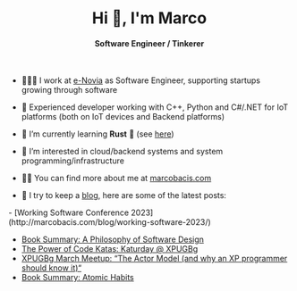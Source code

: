 
<h1 align="center">Hi 👋, I'm Marco</h1>
<h4 align="center">Software Engineer / Tinkerer</h4>

&nbsp;

- 👨🏻‍💻 I work at [e-Novia](https://e-novia.it/) as Software Engineer, supporting startups growing through software

- 💪 Experienced developer working with C++, Python and C#/.NET for IoT platforms (both on IoT devices and Backend platforms)

- 🌱 I’m currently learning **Rust** 🦀 (see [here](https://github.com/marcobacis/adventofcode))

- 👀 I’m interested in cloud/backend systems and system programming/infrastructure

- 👨‍💻 You can find more about me at [marcobacis.com](marcobacis.com)

- 📕 I try to keep a [blog](marcobacis.com/blog), here are some of the latest posts:
<!-- BLOG-POST-LIST:START -->- [Working Software Conference 2023](http://marcobacis.com/blog/working-software-2023/)
- [Book Summary: A Philosophy of Software Design](http://marcobacis.com/blog/philosophy-of-software-design/)
- [The Power of Code Katas: Katurday @ XPUGBg](http://marcobacis.com/blog/katurday/)
- [XPUGBg March Meetup: “The Actor Model &lpar;and why an XP programmer should know it&rpar;“](http://marcobacis.com/blog/2023-actor-model-meetup/)
- [Book Summary: Atomic Habits](http://marcobacis.com/blog/atomic-habits-book/)
<!-- BLOG-POST-LIST:END -->